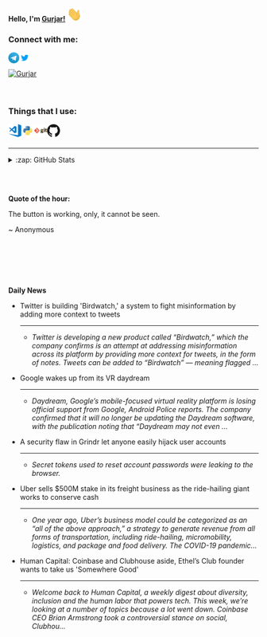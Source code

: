 #### Hello, I'm [Gurjar!](https://GurjarKing.github.io) <img src="https://raw.githubusercontent.com/ABSphreak/ABSphreak/master/gifs/Hi.gif" width="30px"></h2>


### Connect with me:

[<img align="left" alt="Gurjar | Telegram" width="22px" src="https://raw.githubusercontent.com/github/explore/80688e429a7d4ef2fca1e82350fe8e3517d3494d/topics/telegram/telegram.png" />][Telegram]
[<img align="left" alt="Gurjar | Twitter" width="22px" src="https://raw.githubusercontent.com/github/explore/80688e429a7d4ef2fca1e82350fe8e3517d3494d/topics/twitter/twitter.png" />][Twitter]
<br >
<br >
<a href="https://github.com/GurjarKing"><img src="https://komarev.com/ghpvc/?username=GurjarKing" alt="Gurjar" /></a> <br />
<br />
<br />
<!-- <br >

![](https://visitor-badge.glitch.me/badge?page_id=GurjarKing)

<br /> -->

### Things that I use:

[<img align="left" alt="Visual Studio Code" width="26px" src="https://raw.githubusercontent.com/github/explore/80688e429a7d4ef2fca1e82350fe8e3517d3494d/topics/visual-studio-code/visual-studio-code.png" />][VSCode]
[<img align="left" alt="Python" width="26px" src="https://raw.githubusercontent.com/github/explore/80688e429a7d4ef2fca1e82350fe8e3517d3494d/topics/python/python.png" />][Python]
[<img align="left" alt="Git" width="26px" src="https://raw.githubusercontent.com/github/explore/80688e429a7d4ef2fca1e82350fe8e3517d3494d/topics/git/git.png" />][Git]
[<img align="left" alt="GitHub" width="26px" src="https://raw.githubusercontent.com/github/explore/78df643247d429f6cc873026c0622819ad797942/topics/github/github.png" />][Github]

<br />
<br />

---
<details>
  <summary>:zap: GitHub Stats</summary>

<img align="left" alt="Gurjar's Github Stats" src="https://github-readme-stats.vercel.app/api?username=GurjarKing&show_icons=true&hide_border=true&count_private=true&include_all_commit=true&theme=algolia" />

</details>

<!-- ### 🔔 My latest tweet
<a href="https://twitter.com/Gurjar_King43" target="_blank">
	<img src="https://github.com/GurjarKing/GurjarKing/raw/master/tweet.png" width="70%" align="center" alt="Click to view on Twitter" title="My latest tweet, as an image"/>
</a> -->
<br>

<pre>

</pre>

**Quote of the hour:**

The button is working, only, it cannot be seen.

~ Anonymous
<pre>

</pre>
<br>
<pre>


</pre>
<strong>Daily News</strong>
  
  - Twitter is building 'Birdwatch,' a system to fight misinformation by adding more context to tweets
     <hr/>
     
      - *Twitter is developing a new product called “Birdwatch,” which the company confirms is an attempt at addressing misinformation across its platform by providing more context for tweets, in the form of notes. Tweets can be added to “Birdwatch” — meaning flagged …*
     
  - Google wakes up from its VR daydream
      <hr/>
      
      - *Daydream, Google’s mobile-focused virtual reality platform is losing official support from Google, Android Police reports. The company confirmed that it will no longer be updating the Daydream software, with the publication noting that “Daydream may not even …*
      
  - A security flaw in Grindr let anyone easily hijack user accounts
      <hr/>
      
      - *Secret tokens used to reset account passwords were leaking to the browser.*
      
  - Uber sells $500M stake in its freight business as the ride-hailing giant works to conserve cash
      <hr/>
      
      - *One year ago, Uber’s business model could be categorized as an “all of the above approach,” a strategy to generate revenue from all forms of transportation, including ride-hailing, micromobility, logistics, and package and food delivery. The COVID-19 pandemic…*
       
  - Human Capital: Coinbase and Clubhouse aside, Ethel’s Club founder wants to take us 'Somewhere Good'
      <hr/>
       
       - *Welcome back to Human Capital, a weekly digest about diversity, inclusion and the human labor that powers tech. This week, we’re looking at a number of topics because a lot went down. Coinbase CEO Brian Armstrong took a controversial stance on social, Clubhou…*
      

<br />

[VSCode]: https://code.visualstudio.com/
[Python]: https://www.python.org/
[Git]: https://git-scm.com/
[Github]: https://github.com/
[Telegram]: https://t.me/Gurjar_King/
[Twitter]: https://twitter.com/Gurjar_King43/
